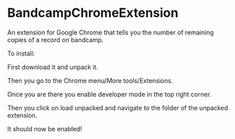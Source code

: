 # BandcampChromeExtension
An extension for Google Chrome that tells you the number of remaining copies of a record on bandcamp.


To install:


First download it and unpack it.

Then you go to the Chrome menu/More tools/Extensions.

Once you are there you enable developer mode in the top right corner.

Then you click on load unpacked and navigate to the folder of the unpacked extension.

It should now be enabled!
